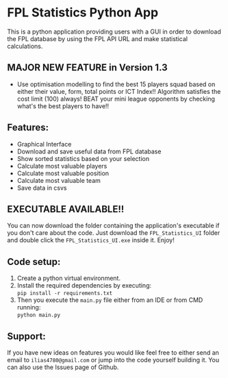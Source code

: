# FPL Statistics Python App

This is a python application providing users with a GUI in order to download 
the FPL database by using the FPL API URL and make statistical calculations.

MAJOR NEW FEATURE in Version 1.3
-------------
- Use optimisation modelling to find the best 15 players squad based on either
their value, form, total points or ICT Index!! Algorithm satisfies the cost limit (100) always!
BEAT your mini league opponents by checking what's the best players to have!! 

Features:
-------------
- Graphical Interface
- Download and save useful data from FPL database
- Show sorted statistics based on your selection
- Calculate most valuable players
- Calculate most valuable position
- Calculate most valuable team
- Save data in csvs

EXECUTABLE AVAILABLE!!
-------------
You can now download the folder containing the application's executable
if you don't care about the code. Just download the `FPL_Statistics_UI` folder
and double click the `FPL_Statistics_UI.exe` inside it. Enjoy! 

Code setup:
-------------
1. Create a python virtual environment.
2. Install the required dependencies by executing:  
`pip install -r requirements.txt`    
3. Then you execute the `main.py` file either from an IDE or from CMD running:  
`python main.py`

Support:
-------------
If you have new ideas on features you would like feel free to either send an email to 
`ilias4780@gmail.com` or jump into the code yourself building it. You can also use the Issues
page of Github.
